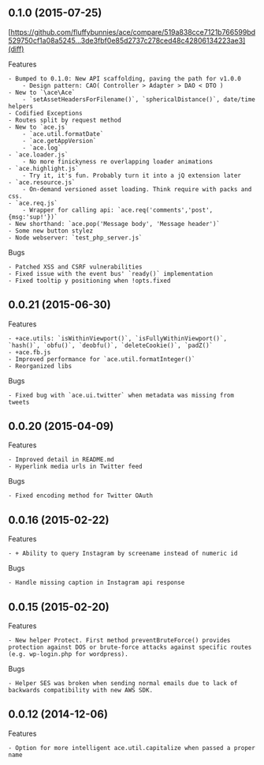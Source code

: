 ## 0.1.0 (2015-07-25)
[https://github.com/fluffybunnies/ace/compare/519a838cce7121b766599bd529750cf1a08a5245...3de3fbf0e85d2737c278ced48c42806134223ae3](diff)

Features

	- Bumped to 0.1.0: New API scaffolding, paving the path for v1.0.0
		- Design pattern: CAO( Controller > Adapter > DAO < DTO )
	- New to `\ace\Ace`
		- `setAssetHeadersForFilename()`, `sphericalDistance()`, date/time helpers
	- Codified Exceptions	
	- Routes split by request method
	- New to `ace.js`
		- `ace.util.formatDate`
		- `ace.getAppVersion`
		- `ace.log`
	- `ace.loader.js`
		- No more finickyness re overlapping loader animations
	- `ace.highlight.js`
		- Try it, it's fun. Probably turn it into a jQ extension later
	- `ace.resource.js`
		- On-demand versioned asset loading. Think require with packs and css.
	- `ace.req.js`
		- Wrapper for calling api: `ace.req('comments','post',{msg:'sup!'})`
	- New shorthand: `ace.pop('Message body', 'Message header')`
	- Some new button stylez
	- Node webserver: `test_php_server.js`


Bugs

	- Patched XSS and CSRF vulnerabilities
	- Fixed issue with the event bus' `ready()` implementation
	- Fixed tooltip y positioning when !opts.fixed



## 0.0.21 (2015-06-30)

Features

	- +ace.utils: `isWithinViewport()`, `isFullyWithinViewport()`, `hash()`, `obfu()`, `deobfu()`, `deleteCookie()`, `padZ()`
	- +ace.fb.js
	- Improved performance for `ace.util.formatInteger()`
	- Reorganized libs


Bugs

	- Fixed bug with `ace.ui.twitter` when metadata was missing from tweets



## 0.0.20 (2015-04-09)

Features

	- Improved detail in README.md
	- Hyperlink media urls in Twitter feed


Bugs

	- Fixed encoding method for Twitter OAuth



## 0.0.16 (2015-02-22)

Features

	- + Ability to query Instagram by screename instead of numeric id


Bugs

	- Handle missing caption in Instagram api response



## 0.0.15 (2015-02-20)

Features

	- New helper Protect. First method preventBruteForce() provides protection against DOS or brute-force attacks against specific routes (e.g. wp-login.php for wordpress).


Bugs

	- Helper SES was broken when sending normal emails due to lack of backwards compatibility with new AWS SDK.



## 0.0.12 (2014-12-06)

Features

	- Option for more intelligent ace.util.capitalize when passed a proper name
